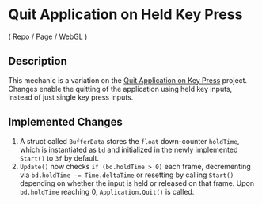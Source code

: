 # Quit Application on Held Key Press
( [Repo](https://github.com/JaiChong/css385/tree/main/01_unity_basics/quit_application_on_held_key_press) / [Page](https://jaichong.github.io/css385/01_unity_basics/quit_application_on_held_key_press) / [WebGL](https://jaichong.github.io/css385/01_unity_basics/quit_application_on_held_key_press/build_webgl) )

## Description
This mechanic is a variation on the [Quit Application on Key Press](https://github.com/t4guw/100-Unity-Mechanics-for-Programmers/tree/master/programs/quit_application_on_key_press) project.  Changes enable the quitting of the application using held key inputs, instead of just single key press inputs.

## Implemented Changes
1. A struct called `BufferData` stores the `float` down-counter `holdTime`, which is instantiated as `bd` and initialized in the newly implemented `Start()` to `3f` by default.
2. `Update()` now checks `if (bd.holdTime > 0)` each frame, decrementing via `bd.holdTime -= Time.deltaTime` or resetting by calling `Start()` depending on whether the input is held or released on that frame.  Upon `bd.holdTime` reaching 0, `Application.Quit()` is called.
